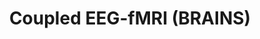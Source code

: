 ---
layout: project
title: "Coupled EEG-fMRI (BRAINS)"
description: "We are both very critical and hopefully of traditional neuroimaging techniques, and develop the new generation of analyses methods."
header-img: "img/home-bg.jpg"
category: project1
---